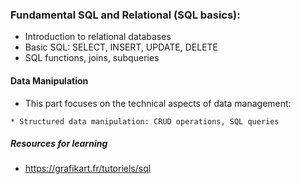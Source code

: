 ### Fundamental SQL and Relational (SQL basics):

- Introduction to relational databases 
- Basic SQL: SELECT, INSERT, UPDATE, DELETE 
- SQL functions, joins, subqueries

#### Data Manipulation
- This part focuses on the technical aspects of data management:
  
```
* Structured data manipulation: CRUD operations, SQL queries
```

##### Resources for learning

- https://grafikart.fr/tutoriels/sql